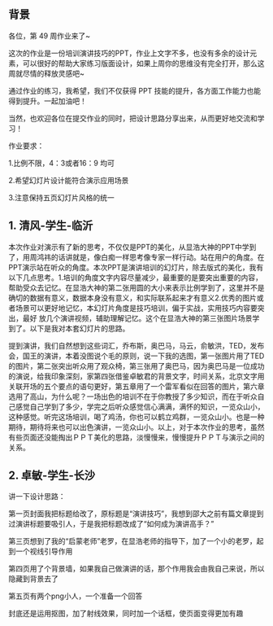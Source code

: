 ## 背景

各位，第 49 周作业来了~

这次的作业是一份培训演讲技巧的PPT，作业上文字不多，也没有多余的设计元素，可以很好的帮助大家练习版面设计，如果上周你的思维没有完全打开，那么这周就尽情的释放灵感吧~

通过作业的练习，我希望，我们不仅获得 PPT 技能的提升，各方面工作能力也能得到提升。一起加油吧！

当然，也欢迎各位在提交作业的同时，把设计思路分享出来，从而更好地交流和学习！

作业要求：

1.比例不限，4：3或者16：9 均可

2.希望幻灯片设计能符合演示应用场景

3.注意保持五页幻灯片风格的统一

## 1. 清风-学生-临沂

本次作业对演示有了新的思考，不仅仅是PPT的美化，从显浩大神的PPT中学到了，用周鸿祎的话讲就是，像白痴一样思考像专家一样行动。站在用户的角度。在PPT演示站在听众的角度。本次PPT是演讲培训的幻灯片，除去版式的美化，我有以下几点思考。1.培训的角度文字内容尽量减少，最重要的是要突出重要的内容，帮助受众去记忆。在显浩大神的第二张用圆的大小来表示比例学到了，这里并不是确切的数据有意义，数据本身没有意义，和实际联系起来才有意义2.优秀的图片或者场景可以更好地记忆，本幻灯片角度是技巧培训，偏于实战，实用技巧内容要突出，最好 放几个演讲视频，辅助理解记忆。这个在显浩大神的第三张图片场景学到了。以下是我对本套幻灯片的思路。

提到演讲，我们自然想到这些词汇，乔布斯，奥巴马，马云，俞敏洪，TED，发布会，国王的演讲，本着没图说个毛的原则，说一下我的选图，第一张图片用了TED的图片，第二张突出听众用了观众椅，第三张用了奥巴马，因为奥巴马是一位成功的演说，给我印象深刻，家第四张借鉴卓敏君的背景文字，时间关系，北京文字用关联开场的五个要点的语句更好，第五章用了一个雷军看似在回答的图片，第六章选用了高山，为什么呢？一场出色的培训不在于你教授了多少知识，而在于听众自己感觉自己学到了多少，学完之后听众感觉信心满满，满怀的知识，一览众山小，这种感觉。听完这场培训，喝了鸡汤，你也可以鹤立鸡群，一览众山小。也是一种期待，期待将来也可以出色演讲，一览众山小。以上，对于本次作业的思考，虽然有些页面还没能掏出ＰＰＴ美化的思路，淡慢慢来，慢慢提升ＰＰＴ与演示之间的关系。

## 2. 卓敏-学生-长沙

讲一下设计思路：

第一页封面我把标题给改了，原标题是“演讲技巧”，我想到邵大之前有篇文章提到过演讲标题要吸引人，于是我把标题改成了“如何成为演讲高手？”

第三页想到了我的“启蒙老师”老罗，在显浩老师的指导下，加了一个小的老罗，起到一个视线引导作用

第四页用了个背景墙，如果我自己做演讲的话，那个作用我会由我自己来说，所以隐藏到背景去了

第五页有两个png小人，一个准备一个回答

封底还是运用抠图，加了射线效果，同时加一个话框，使页面变得更加有趣




